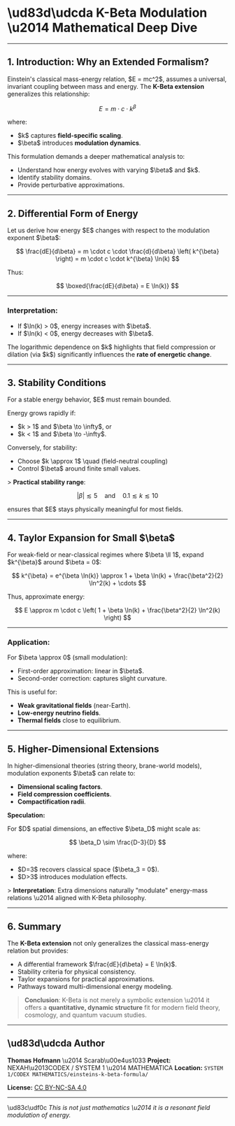 # \ud83d\udcda K-Beta Modulation \u2014 Mathematical Deep Dive

---

## 1. Introduction: Why an Extended Formalism?

Einstein's classical mass-energy relation, \$E = mc^2\$, assumes a universal, invariant coupling between mass and energy. The **K-Beta extension** generalizes this relationship:

$$
E = m \cdot c \cdot k^{\beta}
$$

where:

* \$k\$ captures **field-specific scaling**.
* \$\beta\$ introduces **modulation dynamics**.

This formulation demands a deeper mathematical analysis to:

* Understand how energy evolves with varying \$\beta\$ and \$k\$.
* Identify stability domains.
* Provide perturbative approximations.

---

## 2. Differential Form of Energy

Let us derive how energy \$E\$ changes with respect to the modulation exponent \$\beta\$:

$$
\frac{dE}{d\beta} = m \cdot c \cdot \frac{d}{d\beta} \left( k^{\beta} \right) = m \cdot c \cdot k^{\beta} \ln(k)
$$

Thus:

$$
\boxed{\frac{dE}{d\beta} = E \ln(k)}
$$

---

### Interpretation:

* If \$\ln(k) > 0\$, energy increases with \$\beta\$.
* If \$\ln(k) < 0\$, energy decreases with \$\beta\$.

The logarithmic dependence on \$k\$ highlights that field compression or dilation (via \$k\$) significantly influences the **rate of energetic change**.

---

## 3. Stability Conditions

For a stable energy behavior, \$E\$ must remain bounded.

Energy grows rapidly if:

* \$k > 1\$ and \$\beta \to \infty\$, or
* \$k < 1\$ and \$\beta \to -\infty\$.

Conversely, for stability:

* Choose \$k \approx 1\$ \quad (field-neutral coupling)
* Control \$\beta\$ around finite small values.

\> **Practical stability range**:

$$
|\beta| \lesssim 5 \quad \text{and} \quad 0.1 \lesssim k \lesssim 10
$$

ensures that \$E\$ stays physically meaningful for most fields.

---

## 4. Taylor Expansion for Small \$\beta\$

For weak-field or near-classical regimes where \$\beta \ll 1\$, expand \$k^{\beta}\$ around \$\beta = 0\$:

$$
k^{\beta} = e^{\beta \ln(k)} \approx 1 + \beta \ln(k) + \frac{\beta^2}{2} \ln^2(k) + \cdots
$$

Thus, approximate energy:

$$
E \approx m \cdot c \left( 1 + \beta \ln(k) + \frac{\beta^2}{2} \ln^2(k) \right)
$$

---

### Application:

For \$\beta \approx 0\$ (small modulation):

* First-order approximation: linear in \$\beta\$.
* Second-order correction: captures slight curvature.

This is useful for:

* **Weak gravitational fields** (near-Earth).
* **Low-energy neutrino fields**.
* **Thermal fields** close to equilibrium.

---

## 5. Higher-Dimensional Extensions

In higher-dimensional theories (string theory, brane-world models), modulation exponents \$\beta\$ can relate to:

* **Dimensional scaling factors**.
* **Field compression coefficients**.
* **Compactification radii**.

**Speculation:**

For \$D\$ spatial dimensions, an effective \$\beta\_D\$ might scale as:

$$
\beta_D \sim \frac{D-3}{D}
$$

where:

* \$D=3\$ recovers classical space (\$\beta\_3 = 0\$).
* \$D>3\$ introduces modulation effects.

\> **Interpretation**: Extra dimensions naturally "modulate" energy-mass relations \u2014 aligned with K-Beta philosophy.

---

## 6. Summary

The **K-Beta extension** not only generalizes the classical mass-energy relation but provides:

* A differential framework \$\frac{dE}{d\beta} = E \ln(k)\$.
* Stability criteria for physical consistency.
* Taylor expansions for practical approximations.
* Pathways toward multi-dimensional energy modeling.

> **Conclusion**: K-Beta is not merely a symbolic extension \u2014 it offers a **quantitative, dynamic structure** fit for modern field theory, cosmology, and quantum vacuum studies.

---

## \ud83d\udcda Author

**Thomas Hofmann** \u2014 Scarab\u00e4us1033
**Project:** NEXAH\u2013CODEX / SYSTEM 1 \u2014 MATHEMATICA
**Location:** `SYSTEM 1/CODEX MATHEMATICS/einsteins-k-beta-formula/`

**License:** [CC BY-NC-SA 4.0](https://creativecommons.org/licenses/by-nc-sa/4.0/)

---

\ud83c\udf0c *This is not just mathematics \u2014 it is a resonant field modulation of energy.*
